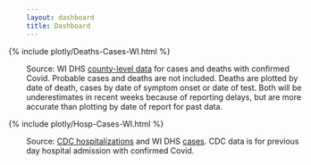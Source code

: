 ```yaml
---
layout: dashboard
title: Dashboard
---
```


<div style="max-width: 48rem; margin-left: -2rem; margin-right: -2rem">
  {% include plotly/Deaths-Cases-WI.html %}
</div>

Source: WI DHS [county-level data](https://www.dhs.wisconsin.gov/covid-19/county.htm) for cases and deaths with confirmed Covid. Probable cases and deaths are not included. Deaths are plotted by date of death, cases by date of symptom onset or date of test. Both will be underestimates in recent weeks because of reporting delays, but are more accurate than plotting by date of report for past data.

<div style="max-width: 48rem; margin-left: -2rem; margin-right: -2rem">
  {% include plotly/Hosp-Cases-WI.html %}
</div>

Source: [CDC hospitalizations](https://healthdata.gov/Hospital/COVID-19-Reported-Patient-Impact-and-Hospital-Capa/g62h-syeh) and WI DHS [cases](https://www.dhs.wisconsin.gov/covid-19/county.htm). CDC data is for previous day hospital admission with confirmed Covid.
